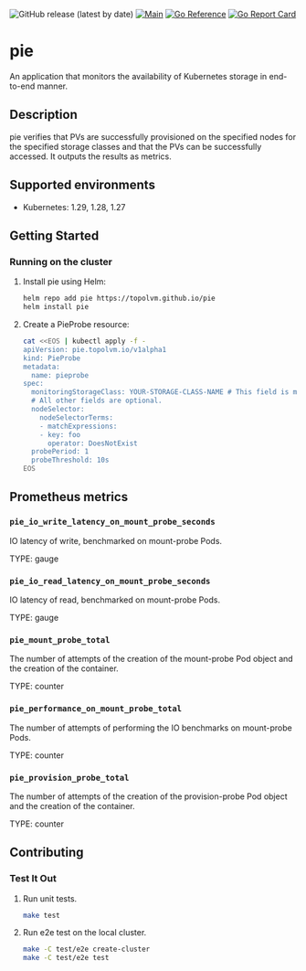 ![GitHub release (latest by date)](https://img.shields.io/github/v/release/topolvm/pie?cacheSeconds=3600)
[![Main](https://github.com/topolvm/pie/actions/workflows/main.yaml/badge.svg)](https://github.com/topolvm/pie/actions)
[![Go Reference](https://pkg.go.dev/badge/github.com/topolvm/pie.svg)](https://pkg.go.dev/github.com/topolvm/pie)
[![Go Report Card](https://goreportcard.com/badge/github.com/topolvm/pie)](https://goreportcard.com/report/github.com/topolvm/pie)

# pie
An application that monitors the availability of Kubernetes storage in end-to-end manner.

## Description

pie verifies that PVs are successfully provisioned on the specified nodes for the specified storage classes and that the PVs can be successfully accessed. It outputs the results as metrics.

## Supported environments

- Kubernetes: 1.29, 1.28, 1.27

## Getting Started
### Running on the cluster

1. Install pie using Helm:
    ```sh
    helm repo add pie https://topolvm.github.io/pie
    helm install pie
    ```
2. Create a PieProbe resource:
    ```sh
    cat <<EOS | kubectl apply -f -
    apiVersion: pie.topolvm.io/v1alpha1
    kind: PieProbe
    metadata:
      name: pieprobe
    spec:
      monitoringStorageClass: YOUR-STORAGE-CLASS-NAME # This field is mandatory.
      # All other fields are optional.
      nodeSelector:
        nodeSelectorTerms:
        - matchExpressions:
        - key: foo
          operator: DoesNotExist
      probePeriod: 1
      probeThreshold: 10s
    EOS
    ```

## Prometheus metrics

### `pie_io_write_latency_on_mount_probe_seconds`

IO latency of write, benchmarked on mount-probe Pods.

TYPE: gauge

### `pie_io_read_latency_on_mount_probe_seconds`

IO latency of read, benchmarked on mount-probe Pods.

TYPE: gauge

### `pie_mount_probe_total`

The number of attempts of the creation of the mount-probe Pod object and the creation of the container.

TYPE: counter

### `pie_performance_on_mount_probe_total`

The number of attempts of performing the IO benchmarks on mount-probe Pods.

TYPE: counter

### `pie_provision_probe_total`

The number of attempts of the creation of the provision-probe Pod object and the creation of the container.

TYPE: counter

## Contributing

### Test It Out
1. Run unit tests.
    ```sh
    make test
    ```

2. Run e2e test on the local cluster.
    ```sh
    make -C test/e2e create-cluster
    make -C test/e2e test
    ```
